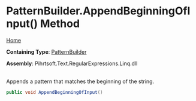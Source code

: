 # PatternBuilder\.AppendBeginningOfInput\(\) Method

[Home](../../../../../../README.md)

**Containing Type**: [PatternBuilder](../README.md)

**Assembly**: Pihrtsoft\.Text\.RegularExpressions\.Linq\.dll

\
Appends a pattern that matches the beginning of the string\.

```csharp
public void AppendBeginningOfInput()
```

